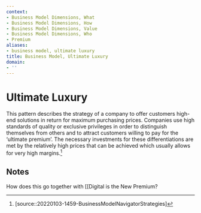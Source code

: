 ```yaml
---
context:
- Business Model Dimensions, What
- Business Model Dimensions, How
- Business Model Dimensions, Value
- Business Model Dimensions, Who
- Premium
aliases:
- business model, ultimate luxury
title: Business Model, Ultimate Luxury
domain:
- ''
---
```


# Ultimate Luxury

This pattern describes the strategy of a company to offer customers high-end solutions in return for maximum purchasing prices. Companies use high standards of quality or exclusive privileges in order to distinguish themselves from others and to attract customers willing to pay for the ‘ultimate premium’. The necessary investments for these differentiations are met by the relatively high prices that can be achieved which usually allows for very high margins.[^1]

## Notes

How does this go together with [[Digital is the New Premium?

[^1]: [source::20220103-1459-BusinessModelNavigatorStrategies]
